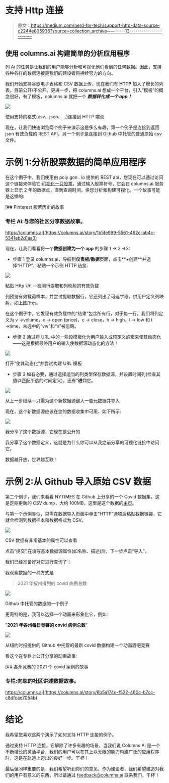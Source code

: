 # 支持 Http 连接

> 原文：<https://medium.com/nerd-for-tech/support-http-data-source-c2244e605936?source=collection_archive---------13----------------------->

## 使用 columns.ai 构建简单的分析应用程序

列 Ai 的任务是让我们的用户能够分析和可视化他们看到的任何数据。因此，支持各种各样的数据连接是我们的建设者将持续努力的方向。

我们开始支持谷歌电子表格和 CSV 数据上传，现在我们有 **HTTP** 加入了增长的列表，目前公开/不公开。更进一步，把 columns.ai 想成一个平台，引入“模板”的概念很好，有了模板，columns.ai 就把一个 ***数据转化成一个 app！***

![](img/b21b482def6c67579b98830a52d4cd60.png)

使用支持的格式(csv、json、…)连接到 HTTP 端点

现在，让我们快速浏览两个例子来演示这是多么有趣，第一个例子是连接到返回 json 有效负载的 REST API，另一个例子是连接到 Github 中托管的普通原始 csv 文件。

# 示例 1:分析股票数据的简单应用程序

在这个例子中，我们使用由 poly gon . io 提供的 REST api，您现在可以通过访问这个链接来体验它:[可视化一只股票](https://columns.ai/visual/unauth/75493b96-b7e3-42df-b9cf-6f6c01510851)，通过输入股票符号，它会在 columns.ai 服务器上显示 2 年的数据点，直到查询时间，供您分析和构建可视化。一个故事可能是这样的:

[](https://columns.ai/story/1b5fe999-5561-462c-ab4c-5341eb2d1aa3) [## Pinterest 股票历史的故事

### 专栏 Ai:与您的社区分享数据故事。

https://columns.ai](https://columns.ai/story/1b5fe999-5561-462c-ab4c-5341eb2d1aa3) 

现在，让我们看看将一个**数据创建为一个 app** 的步骤 1 → 2 →3:

*   步骤 1
    登录 columns.ai，导航到**仪表板/数据**页面，点击**+创建**并选择“HTTP”，粘贴一个示例 HTTP 链接:

![](img/3d9a1c2f6b974f1b79fd868a1cbaf719.png)

粘贴 Http Url —检测行提取和列映射的有效负载

列预览有效载荷样本，并尝试提取数据行，它还列出了可选字段，供用户定义列映射，如上图所示。

在这个例子中，它发现有效负载中的“结果”包含所有行，对于每一行，我们将列定义为 v →volume，o → open (price)，c → close，h → high，l → low 和 t →time，未选中的“vw”和“n”被忽略。

*   步骤 2
    通过将 URL 中的一些段模板化为用户输入或预定义的宏来使其动态化——这是根据最终用户的输入使数据源动态化的方法！

![](img/06934e8fe10c97a74a626b67eb6e93ad.png)

打开“使其动态化”并尝试构建 URL 模板

*   步骤 3
    如有必要，通过选择适当的列类型保存数据源，并设置时间列(检查其值以匹配所选的时间定义)。还有“**进口**它。

![](img/9db449610cea4cd1581097b7afb0a73c.png)

从上一步继续—只需为这个新数据源键入一些元数据并导入

现在，这个新数据源应该在您的数据收集中可用，如下所示:

![](img/345a0f8554c396f9f62d1b8962399e83.png)

我分享了这个数据源，它现在是公开的

我分享了这个数据定义，这就是为什么你可以从我之前分享的可视化链接中访问它。

数据越开放，世界越互联！

# 示例 2:从 Github 导入原始 CSV 数据

第二个例子，我们来看看 NYTIMES 在 Github 上分享的一个 Covid 数据集，这是定期更新的 CSV dump，大约 100MB，这里是这个数据的[主页](https://github.com/nytimes/covid-19-data)。

与第一个示例类似，只需在数据导入页面中单击“HTTP”选项后粘贴数据链接，它就会检测到数据样本和数据格式为 CSV。

![](img/e9f33082e6f583a43833f13ef36e0225.png)

CSV 数据有非常基本的属性可以查看

点击“提交”,在填写基本数据源属性(如名称、描述)后，下一步点击“导入”。

我们已经准备好对它进行查询了！

我观察数据的一种方式是

> 2021 年按州排列的 covid 病例总数

![](img/de0b95351052fb17e3068b6ee607f66a.png)

Github 中托管的数据的一个例子

更奇特的是，我可以选择一个动画来形象化它，例如:

"**2021 年各州每日竞赛的 covid 病例总数**"

![](img/8058065eacd8fee1eb97a42a78eb5216.png)

从纽约时报提供的 Github 中托管的最新 covid 数据构建一个动画酒吧竞赛

看这个在专栏上公开分享的动画故事:

[](https://columns.ai/story/6b5a174e-f522-460c-b7cc-c8dfcae7054b) [## 各州竞赛的 2021 个 covid 案例的故事

### 专栏:向您的社区讲述数据故事。

https://columns.ai](https://columns.ai/story/6b5a174e-f522-460c-b7cc-c8dfcae7054b) 

# 结论

我希望您喜欢这两个演示了如何支持 HTTP 连接的例子。

通过支持 HTTP 连接，它解除了许多有趣的场景，当我们说 Columns Ai 是一个不断增长的灵活平台，我们的用户可以在其上以无限的能力构建广泛的应用程序时，这是在轨道上迈出的良好一步。干杯！

最后但同样重要的是，我们希望听到你们的意见，作为建设者，我们希望建造对我们的用户有意义的东西，所以请通过 [feedback@columns.ai](mailto:feedback@columns.ai) 联系我们，干杯！
